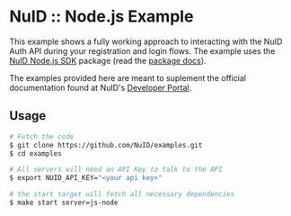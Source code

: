 # NuID :: Node.js Example

This example shows a fully working approach to interacting with the NuID Auth
API during your registration and login flows. The example uses the [NuID Node.js
SDK](https://github.com/NuID/sdk-nodejs) package (read the [package
docs](http://libdocs.s3-website-us-east-1.amazonaws.com/sdk-nodejs/v0.1.0/)).

The examples provided here are meant to suplement the official
documentation found at NuID's [Developer Portal](https://portal.nuid.io).

## Usage

``` bash
# Fetch the code
$ git clone https://github.com/NuID/examples.git
$ cd examples

# All servers will need an API Key to talk to the API
$ export NUID_API_KEY="<your api key>"

# the start target will fetch all necessary dependencies
$ make start server=js-node
```
